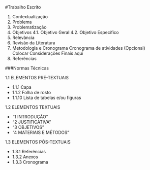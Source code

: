 #Trabalho Escrito

1. Contextualização
2. Problema
3. Problematização
4. Objetivos
   4.1. Objetivo Geral
   4.2. Objetivo Específico
5. Relevância
6. Revisão da Literatura
7. Metodologia e Cronograma
   Cronograma de atividades (Opcional)
   Colocar Considerações Finais aqui 
8. Referências


###Normas Técnicas

1.1 ELEMENTOS PRÉ-TEXTUAIS

   - 1.1.1 Capa
   - 1.1.2 Folha de rosto
   - 1.1.10 Lista de tabelas e/ou figuras

1.2 ELEMENTOS TEXTUAIS

   * “1 INTRODUÇÃO”
   * “2 JUSTIFICATIVA”
   * “3 OBJETIVOS”
   * “4 MATERIAIS E MÉTODOS”

1.3 ELEMENTOS PÓS-TEXTUAIS
   - 1.3.1 Referências
   - 1.3.2 Anexos
   - 1.3.3 Cronograma

